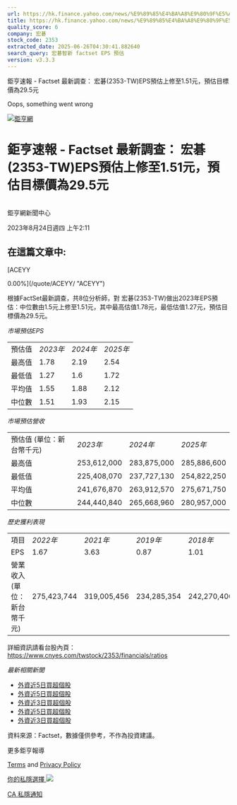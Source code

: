 ```yaml
---
url: https://hk.finance.yahoo.com/news/%E9%89%85%E4%BA%A8%E9%80%9F%E5%A0%B1-factset-%E6%9C%80%E6%96%B0%E8%AA%BF%E6%9F%A5-%E5%AE%8F%E7%A2%81-2353-091155442.html
title: https://hk.finance.yahoo.com/news/%E9%89%85%E4%BA%A8%E9%80%9F%E5%A0%B1-factset-%E6%9C%80%E6%96%B0%E8
quality_score: 6
company: 宏碁
stock_code: 2353
extracted_date: 2025-06-26T04:30:41.882640
search_query: 宏碁智新 factset EPS 預估
version: v3.3.3
---
```


鉅亨速報 - Factset 最新調查： 宏碁(2353-TW)EPS預估上修至1.51元，預估目標價為29.5元 


Oops, something went wrong

 

[![鉅亨網](https://s.yimg.com/ny/api/res/1.2/UM5hrThmhlnSiBO4o4qlLg--/YXBwaWQ9aGlnaGxhbmRlcjt3PTE0NjtoPTQ4O2NmPXdlYnA-/https://s.yimg.com/os/creatr-uploaded-images/2020-01/147c7630-36ab-11ea-ae7c-5ee7a0016555)](http://www.cnyes.com/ "鉅亨網")

# 鉅亨速報 - Factset 最新調查： 宏碁(2353-TW)EPS預估上修至1.51元，預估目標價為29.5元

![](data:image/gif;base64,R0lGODlhAQABAIAAAAAAAP///ywAAAAAAQABAAACAUwAOw==)

鉅亨網新聞中心

2023年8月24日週四 上午2:11

## 在這篇文章中:

[ACEYY

0.00%](/quote/ACEYY/ "ACEYY")

根據FactSet最新調查，共8位分析師，對 宏碁(2353-TW)做出2023年EPS預估：中位數由1.5元上修至1.51元，其中最高估值1.78元，最低估值1.27元，預估目標價為29.5元。

*市場預估EPS*

|  |  |  |  |
| --- | --- | --- | --- |
| 預估值 | *2023年* | *2024年* | *2025年* |
| 最高值 | 1.78 | 2.19 | 2.54 |
| 最低值 | 1.27 | 1.6 | 1.72 |
| 平均值 | 1.55 | 1.88 | 2.12 |
| 中位數 | 1.51 | 1.93 | 2.15 |

*市場預估營收*

|  |  |  |  |
| --- | --- | --- | --- |
| 預估值 (單位：新台幣千元) | *2023年* | *2024年* | *2025年* |
| 最高值 | 253,612,000 | 283,875,000 | 285,886,600 |
| 最低值 | 225,408,070 | 237,727,130 | 254,822,250 |
| 平均值 | 241,676,870 | 263,912,570 | 275,671,750 |
| 中位數 | 244,440,840 | 265,668,960 | 280,957,000 |

*歷史獲利表現*

|  |  |  |  |  |
| --- | --- | --- | --- | --- |
| 項目 | *2022年* | *2021年* | *2019年* | *2018年* |
| EPS | 1.67 | 3.63 | 0.87 | 1.01 |
| 營業收入 (單位：新台幣千元) | 275,423,744 | 319,005,456 | 234,285,354 | 242,270,406 |

詳細資訊請看台股內頁：  
<https://www.cnyes.com/twstock/2353/financials/ratios>

*最新相關新聞*

* [外資近5日買超個股](https://news.cnyes.com/news/id/5299072)
* [外資近5日買超個股](https://news.cnyes.com/news/id/5297749)
* [外資近3日買超個股](https://news.cnyes.com/news/id/5297747)
* [外資近5日買超個股](https://news.cnyes.com/news/id/5296317)
* [外資近3日買超個股](https://news.cnyes.com/news/id/5296315)

資料來源：Factset，數據僅供參考，不作為投資建議。

更多鉅亨報導

[Terms](https://guce.yahoo.com/terms?locale=zh-Hant-HK)  and [Privacy Policy](https://guce.yahoo.com/privacy-policy?locale=zh-Hant-HK)

[你的私隱選擇 ![](https://s.yimg.com/dv/static/siteApp/img/privacy-choice-control.png)](https://guce.yahoo.com/state-controls?locale=zh-Hant-HK&state=CA)

[CA 私隱通知](https://guce.yahoo.com/ca-notice?locale=zh-Hant-HK)